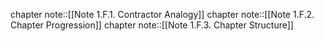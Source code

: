 chapter note::[[Note 1.F.1. Contractor Analogy]]
chapter note::[[Note 1.F.2. Chapter Progression]]
chapter note::[[Note 1.F.3. Chapter Structure]]